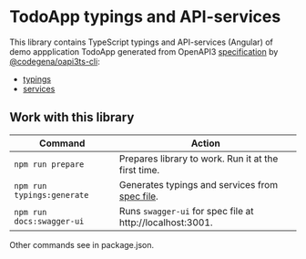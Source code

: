 # TodoApp typings and API-services

This library contains TypeScript typings and API-services (Angular) of demo appplication TodoApp generated from OpenAPI3 [specification](https://github.com/koshevy/codegena/blob/master/libs/todo-app-scheme/specs/todo-app-spec.json) by [@codegena/oapi3ts-cli](https://github.com/koshevy/codegena/tree/master/libs/oapi3ts-cli):

- [typings](https://github.com/koshevy/codegena/tree/master/libs/todo-app-scheme/src/lib/typings)
- [services](https://github.com/koshevy/codegena/tree/master/libs/todo-app-scheme/src/lib/services)

## Work with this library

| Command                         | Action                                                                   |
|---------------------------------|-------------------------------------------------------------------------------|
| `npm run prepare`          | Prepares library to work. Run it at the first time. |
| `npm run typings:generate` | Generates typings and services from [spec file](https://github.com/koshevy/codegena/blob/master/libs/todo-app-scheme/specs/todo-app-spec.json). |
| `npm run docs:swagger-ui` | Runs `swagger-ui` for spec file at http://localhost:3001. |

Other commands see in package.json.



